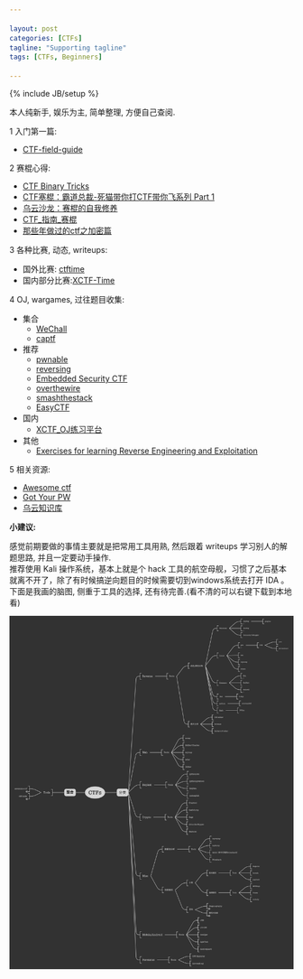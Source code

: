 ```yaml
---

layout: post
categories: [CTFs]
tagline: "Supporting tagline"
tags: [CTFs, Beginners]

---
```

{% include JB/setup %}

本人纯新手, 娱乐为主, 简单整理, 方便自己查阅.  

1 入门第一篇:  

  + [CTF-field-guide](http://blog.idf.cn/2015/02/ctf-field-guide)

2 赛棍心得:  

  + [CTF Binary Tricks](http://www.programlife.net/ctf-binary-tricks.html)
  + [CTF塞棍：霸道总裁-死猫带你打CTF带你飞系列 Part 1](http://bobao.360.cn/ctf/learning/131.html)
  + [乌云沙龙：赛棍的自我修养](http://bobao.360.cn/learning/detail/196.html)
  + [CTF_指南_赛棍](http://www.cnnetarmy.com/post-19.html)
  + [那些年做过的ctf之加密篇](http://bobao.360.cn/learning/detail/2245.html)

3  各种比赛, 动态, writeups:  

  + 国外比赛: [ctftime](https://ctftime.org)
  + 国内部分比赛:[XCTF-Time](https://time.xctf.org.cn)

4 OJ, wargames, 过往题目收集:  

  - 集合
    + [WeChall](http://www.wechall.net)
    + [captf](http://captf.com)
  - 推荐
    + [pwnable](http://pwnable.kr)
    + [reversing](http://reversing.kr)
    + [Embedded Security CTF](https://microcorruption.com)
    + [overthewire](http://overthewire.org/wargames)
    + [smashthestack](http://io.smashthestack.org)
    + [EasyCTF](https://www.easyctf.com)
  - 国内
    + [XCTF_OJ练习平台](http://oj.xctf.org.cn)
  - 其他
    + [Exercises for learning Reverse Engineering and Exploitation](https://github.com/wapiflapi/exrs)

5 相关资源:  

  + [Awesome ctf](https://github.com/apsdehal/awesome-ctf)
  + [Got Your PW](https://gotyour.pw)
  + [乌云知识库](http://drops.wooyun.org)

**小建议:**

感觉前期要做的事情主要就是把常用工具用熟, 然后跟着 writeups 学习别人的解题思路, 并且一定要动手操作.  
推荐使用 Kali 操作系统，基本上就是个 hack 工具的航空母舰，习惯了之后基本就离不开了，除了有时候搞逆向题目的时候需要切到windows系统去打开 IDA 。
下面是我画的脑图, 侧重于工具的选择, 还有待完善.(看不清的可以右键下载到本地看)

<img src="/image/2015_10_19_CTFs.png" alt="" title=" CTFs 脑图" width="600" />

